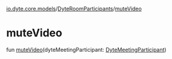 [io.dyte.core.models](../index.md)/[DyteRoomParticipants](index.md)/[muteVideo](mute-video.md)

# muteVideo


fun [muteVideo](mute-video.md)(dyteMeetingParticipant: [DyteMeetingParticipant](../-dyte-meeting-participant/index.md))

